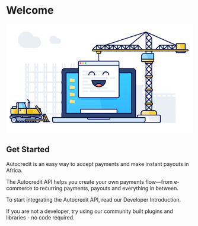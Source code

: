 # Welcome



![](.gitbook/assets/developers%20%282%29.png)

## Get Started

Autocredit is an easy way to accept payments and make instant payouts in Africa.

The Autocredit API helps you create your own payments flow—from e-commerce to recurring payments, payouts and everything in between.

To start integrating the Autocredit API, read our Developer Introduction.

If you are not a developer, try using our community built plugins and libraries - no code required.

